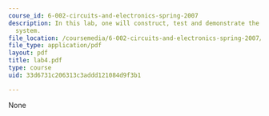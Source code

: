 ```yaml
---
course_id: 6-002-circuits-and-electronics-spring-2007
description: In this lab, one will construct, test and demonstrate the audio playback
  system.
file_location: /coursemedia/6-002-circuits-and-electronics-spring-2007/33d6731c206313c3addd121084d9f3b1_lab4.pdf
file_type: application/pdf
layout: pdf
title: lab4.pdf
type: course
uid: 33d6731c206313c3addd121084d9f3b1

---
```

None